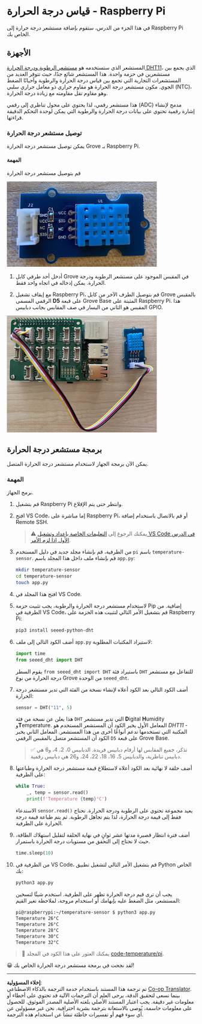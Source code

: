 <!--
CO_OP_TRANSLATOR_METADATA:
{
  "original_hash": "7678f7c67b97ee52d5727496dcd7d346",
  "translation_date": "2025-08-26T22:21:06+00:00",
  "source_file": "2-farm/lessons/1-predict-plant-growth/pi-temp.md",
  "language_code": "ar"
}
-->
# قياس درجة الحرارة - Raspberry Pi

في هذا الجزء من الدرس، ستقوم بإضافة مستشعر درجة حرارة إلى Raspberry Pi الخاص بك.

## الأجهزة

المستشعر الذي ستستخدمه هو [مستشعر الرطوبة ودرجة الحرارة DHT11](https://www.seeedstudio.com/Grove-Temperature-Humidity-Sensor-DHT11.html)، الذي يجمع بين مستشعرين في حزمة واحدة. هذا المستشعر شائع جدًا، حيث تتوفر العديد من المستشعرات التجارية التي تجمع بين قياس درجة الحرارة والرطوبة وأحيانًا الضغط الجوي. مكون مستشعر درجة الحرارة هو مقاوم حراري ذو معامل حراري سلبي (NTC)، وهو مقاوم تقل مقاومته مع زيادة درجة الحرارة.

هذا مستشعر رقمي، لذا يحتوي على محول تناظري إلى رقمي (ADC) مدمج لإنشاء إشارة رقمية تحتوي على بيانات درجة الحرارة والرطوبة التي يمكن لوحدة التحكم الدقيقة قراءتها.

### توصيل مستشعر درجة الحرارة

يمكن توصيل مستشعر درجة الحرارة Grove بـ Raspberry Pi.

#### المهمة

قم بتوصيل مستشعر درجة الحرارة

![مستشعر درجة الحرارة من نوع Grove](../../../../../translated_images/grove-dht11.07f8eafceee170043efbb53e1d15722bd4e00fbaa9ff74290b57e9f66eb82c17.ar.png)

1. أدخل أحد طرفي كابل Grove في المقبس الموجود على مستشعر الرطوبة ودرجة الحرارة. يمكن إدخاله في اتجاه واحد فقط.

1. مع إيقاف تشغيل Raspberry Pi، قم بتوصيل الطرف الآخر من كابل Grove بالمقبس الرقمي المسمى **D5** على قبعة Grove Base المثبتة على Raspberry Pi. هذا المقبس هو الثاني من اليسار في صف المقابس بجانب دبابيس GPIO.

![مستشعر درجة الحرارة من نوع Grove متصل بالمقبس A0](../../../../../translated_images/pi-temperature-sensor.3ff82fff672c8e565ef25a39d26d111de006b825a7e0867227ef4e7fbff8553c.ar.png)

## برمجة مستشعر درجة الحرارة

يمكن الآن برمجة الجهاز لاستخدام مستشعر درجة الحرارة المتصل.

### المهمة

برمج الجهاز.

1. قم بتشغيل Raspberry Pi وانتظر حتى يتم الإقلاع.

1. افتح VS Code، إما مباشرة على Raspberry Pi، أو قم بالاتصال باستخدام إضافة Remote SSH.

    > ⚠️ يمكنك الرجوع إلى [التعليمات الخاصة بإعداد وتشغيل VS Code في الدرس الأول إذا لزم الأمر](../../../1-getting-started/lessons/1-introduction-to-iot/pi.md).

1. من الطرفية، قم بإنشاء مجلد جديد في دليل المستخدم `pi` باسم `temperature-sensor`. قم بإنشاء ملف داخل هذا المجلد باسم `app.py`:

    ```sh
    mkdir temperature-sensor
    cd temperature-sensor
    touch app.py
    ```

1. افتح هذا المجلد في VS Code.

1. لاستخدام مستشعر درجة الحرارة والرطوبة، يجب تثبيت حزمة Pip إضافية. من الطرفية في VS Code، قم بتشغيل الأمر التالي لتثبيت هذه الحزمة على Raspberry Pi:

    ```sh
    pip3 install seeed-python-dht
    ```

1. أضف الكود التالي إلى ملف `app.py` لاستيراد المكتبات المطلوبة:

    ```python
    import time
    from seeed_dht import DHT
    ```

    يقوم السطر `from seeed_dht import DHT` باستيراد فئة `DHT` للتفاعل مع مستشعر درجة الحرارة من نوع Grove من الوحدة `seeed_dht`.

1. أضف الكود التالي بعد الكود أعلاه لإنشاء نسخة من الفئة التي تدير مستشعر درجة الحرارة:

    ```python
    sensor = DHT("11", 5)
    ```

    هذا يعلن عن نسخة من فئة `DHT` التي تدير مستشعر **D**igital **H**umidity و**T**emperature. المعامل الأول يخبر الكود أن المستشعر المستخدم هو *DHT11* - المكتبة التي تستخدمها تدعم أنواعًا أخرى من هذا المستشعر. المعامل الثاني يخبر الكود أن المستشعر متصل بالمقبس الرقمي `D5` على قبعة Grove Base.

    > ✅ تذكر، جميع المقابس لها أرقام دبابيس فريدة. الدبابيس 0، 2، 4، و6 هي دبابيس تناظرية، والدبابيس 5، 16، 18، 22، 24، و26 هي دبابيس رقمية.

1. أضف حلقة لا نهائية بعد الكود أعلاه لاستطلاع قيمة مستشعر درجة الحرارة وطباعتها على الطرفية:

    ```python
    while True:
        _, temp = sensor.read()
        print(f'Temperature {temp}°C')
    ```

    الاستدعاء `sensor.read()` يعيد مجموعة تحتوي على الرطوبة ودرجة الحرارة. تحتاج فقط إلى قيمة درجة الحرارة، لذا يتم تجاهل الرطوبة. ثم يتم طباعة قيمة درجة الحرارة على الطرفية.

1. أضف فترة انتظار قصيرة مدتها عشر ثوانٍ في نهاية الحلقة لتقليل استهلاك الطاقة، حيث لا تحتاج إلى التحقق من مستويات درجة الحرارة باستمرار.

    ```python
    time.sleep(10)
    ```

1. من الطرفية في VS Code، قم بتشغيل الأمر التالي لتشغيل تطبيق Python الخاص بك:

    ```sh
    python3 app.py
    ```

    يجب أن ترى قيم درجة الحرارة تظهر على الطرفية. استخدم شيئًا لتسخين المستشعر، مثل الضغط عليه بإبهامك أو استخدام مروحة، لملاحظة تغير القيم:

    ```output
    pi@raspberrypi:~/temperature-sensor $ python3 app.py 
    Temperature 26°C
    Temperature 26°C
    Temperature 28°C
    Temperature 30°C
    Temperature 32°C
    ```

> 💁 يمكنك العثور على هذا الكود في المجلد [code-temperature/pi](../../../../../2-farm/lessons/1-predict-plant-growth/code-temperature/pi).

😀 لقد نجحت في برمجة مستشعر درجة الحرارة الخاص بك!

---

**إخلاء المسؤولية**:  
تم ترجمة هذا المستند باستخدام خدمة الترجمة بالذكاء الاصطناعي [Co-op Translator](https://github.com/Azure/co-op-translator). بينما نسعى لتحقيق الدقة، يرجى العلم أن الترجمات الآلية قد تحتوي على أخطاء أو معلومات غير دقيقة. يجب اعتبار المستند الأصلي بلغته الأصلية المصدر الموثوق. للحصول على معلومات حاسمة، يُوصى بالاستعانة بترجمة بشرية احترافية. نحن غير مسؤولين عن أي سوء فهم أو تفسيرات خاطئة تنشأ عن استخدام هذه الترجمة.